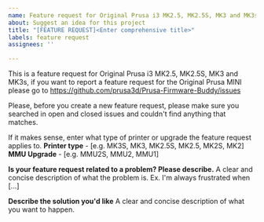 ```yaml
---
name: Feature request for Original Prusa i3 MK2.5, MK2.5S, MK3 and MK3s
about: Suggest an idea for this project
title: "[FEATURE REQUEST]<Enter comprehensive title>"
labels: feature request
assignees: ''

---
```

This is a feature request for Original Prusa i3 MK2.5, MK2.5S, MK3 and MK3s,
if you want to report a feature request for the Original Prusa MINI please go to https://github.com/prusa3d/Prusa-Firmware-Buddy/issues

Please, before you create a new feature request, please make sure you searched in open and closed issues and couldn't find anything that matches.

If it makes sense, enter what type of printer or upgrade the feature request applies to.
**Printer type** - [e.g. MK3S, MK3, MK2.5S, MK2.5, MK2S, MK2]
**MMU Upgrade** - [e.g. MMU2S, MMU2, MMU1]

**Is your feature request related to a problem? Please describe.**
  A clear and concise description of what the problem is. Ex. I'm always frustrated when [...]
  
**Describe the solution you'd like**
  A clear and concise description of what you want to happen.
